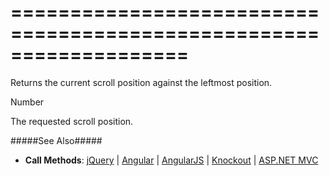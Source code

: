 ===================================================================
===================================================================

<!--shortDescription-->
Returns the current scroll position against the leftmost position.
<!--/shortDescription-->

<!--returnType-->Number<!--/returnType-->
<!--returnDescription-->
The requested scroll position.
<!--/returnDescription-->

<!--fullDescription-->
#####See Also#####
- **Call Methods**: [jQuery](/Documentation/Guide/Getting_Started/Widget_Basics_-_jQuery/Call_Methods/) | [Angular](/Documentation/Guide/Getting_Started/Widget_Basics_-_Angular/Call_Methods/) | [AngularJS](/Documentation/Guide/Getting_Started/Widget_Basics_-_AngularJS/Call_Methods/) | [Knockout](/Documentation/Guide/Getting_Started/Widget_Basics_-_Knockout/Call_Methods/) | [ASP.NET MVC](/Documentation/Guide/ASP.NET_MVC_Controls/Fundamentals/#Calling_Methods)
<!--/fullDescription-->